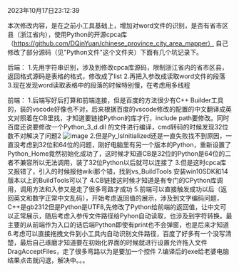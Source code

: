 
2023年10月17日23:12:39

本次修改内容，是在之前小工具基础上，增加对word文件的识别，是否有省市区县（浙江省内），使用Python的开源cpca库（https://github.com/DQinYuan/chinese_province_city_area_mapper）
自己修改了部分源码（见"Python文件"这个文件夹）下面有几个坑记录下。

后端：
1.先用字符串识别，涉及到修改cpca库源码，限制浙江省内的省市区县，返回格式源码是表格的格式，修改成了list
2.再把入参改成读取word文件的段落
3.现在发现word读取表格中的段落的时候特别慢，在考虑用多线程

前端：
1.后端写好后打算和前端连接，但是百度的方法很少有C++ Builder工具的，装的vscode好像也不对，后来根据百度的vscode修改的配置的中文翻译成英文对照着在CB里找，才知道要链接Python的库才行，include path要修改。同时百度还说要修改一个Python_3_d.dll 的文件进行编译，cmd转码的时候发现32位数不对解决了问题2
![image](https://github.com/zhangity/C-Builder-to-Word---checkProandCity/assets/9999872/387a2188-6f2f-426d-b16f-94b42181bdd5)
2.但是Py_IsInitialized还是一直失败找不到原因，一直没考虑到32位和64位的问题，刚好电脑里有另一个版本的Python，重新设置了Python_Home竟然初始化成功了，这时候才知道CB是32位的Python是64位的二者不兼容所以无法调用，装了32位Python以后就可以连接了
3.但是这时cpca库又报错了，引入的时候报他wiki那个错，找到vs_BuildTools 安装win10SDK和14版本以上的BuildTools可以了
4.CB链接这时候才知道是有专门的CPython库调用，调用方法和入参又是走了很多弯路才成功
5.前端可以直接触发成功以后（返回英文和数字正常中文乱码），开始考虑返回值的展示，涉及到文字编码问题，C++是gb2312但是Python是UTF8,先修改了Python给前端的返回值，让中文可以正常展示，随后考虑入参传文件路径给Pyhon自动读取，也涉及到字符转换。最主要的从前端作为入口的话后端Python即使有print也不会弹窗，也是后来才知道
6.考虑可以直接拖拽文件到小工具内自动识别文件路径，百度了好多有一个没写清楚，最后自己琢磨才知道要在初始化界面的时候就进行设置允许拖入文件DragAcceptFiles，走了很多弯路以为是要加一个控件
7.编译后的exe给老婆电脑结果点击就闪退，解决中。。。











